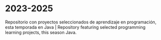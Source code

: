 # 2023-2025
Repositorio con proyectos seleccionados de aprendizaje en programación, esta temporada en Java | Repository featuring selected programming learning projects, this season Java.
